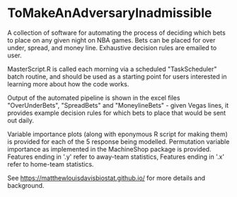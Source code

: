 # ToMakeAnAdversaryInadmissible
A collection of software for automating the process of deciding which bets to place on any given night on NBA games. Bets can be placed for over under, spread, and money line. Exhaustive decision rules are emailed to user. 

MasterScript.R is called each morning via a scheduled "TaskScheduler" batch routine, and should be used as a starting point for users interested in learning more about how the code works.

Output of the automated pipeline is shown in the excel files "OverUnderBets", "SpreadBets" and "MoneylineBets" - given Vegas lines, it provides example decision rules for which bets to place that would be sent out daily.

Variable importance plots (along with eponymous R script for making them) is provided for each of the 5 response being modelled. Permutation variable importance as implemented in the MachineShop package is provided. Features ending in '.y' refer to away-team statistics, Features ending in '.x' refer to home-team statistics. 

See https://matthewlouisdavisbiostat.github.io/ for more details and background. 
